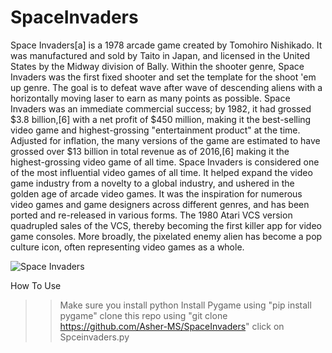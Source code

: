 # SpaceInvaders
Space Invaders[a] is a 1978 arcade game created by Tomohiro Nishikado. 
It was manufactured and sold by Taito in Japan, and licensed in the United States by the Midway division of Bally.
Within the shooter genre, Space Invaders was the first fixed shooter and set the template for the shoot 'em up genre. 
The goal is to defeat wave after wave of descending aliens with a horizontally moving laser to earn as many points as possible. 
Space Invaders was an immediate commercial success; by 1982, it had grossed $3.8 billion,[6] with a net profit of $450 million, making it the best-selling video game and highest-grossing "entertainment product" at the time.
Adjusted for inflation, the many versions of the game are estimated to have grossed over $13 billion in total revenue as of 2016,[6] making it the highest-grossing video game of all time. 
Space Invaders is considered one of the most influential video games of all time.
It helped expand the video game industry from a novelty to a global industry, and ushered in the golden age of arcade video games.
It was the inspiration for numerous video games and game designers across different genres, and has been ported and re-released in various forms.
The 1980 Atari VCS version quadrupled sales of the VCS, thereby becoming the first killer app for video game consoles. More broadly, the pixelated enemy alien has become a pop culture icon, often representing video games as a whole.

![Space Invaders](https://mms.businesswire.com/media/20190514005253/en/721112/5/crab.jpg)


How To Use
>>Make sure you install python
>>Install Pygame using "pip install pygame"
>>clone this repo using "git clone https://github.com/Asher-MS/SpaceInvaders"
click on Spceinvaders.py

